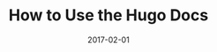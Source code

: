 ---
title: How to Use the Hugo Docs
linktitle: Using the Hugo Docs
description: Description for the Getting Started section.
date: 2017-02-01
publishdate: 2017-02-01
lastmod: 2017-02-01
weight:
draft: false
slug:
aliases: []
notes:
---